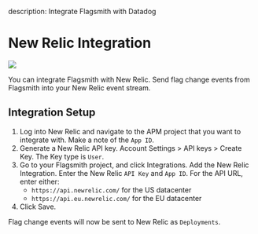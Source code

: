 description: Integrate Flagsmith with Datadog

# New Relic Integration

<img src="/images/integrations/newrelic/newrelic-logo.svg"/>

You can integrate Flagsmith with New Relic. Send flag change events from Flagsmith into your New Relic event stream.

## Integration Setup

1. Log into New Relic and navigate to the APM project that you want to integrate with. Make a note of the `App ID`.
2. Generate a New Relic API key. Account Settings > API keys > Create Key. The Key type is `User`.
3. Go to your Flagsmith project, and click Integrations. Add the New Relic Integration. Enter the New Relic `API Key` and `App ID`. For the API URL, enter either:
    * `https://api.newrelic.com/` for the US datacenter
    * `https://api.eu.newrelic.com/` for the EU datacenter
4. Click Save.

Flag change events will now be sent to New Relic as `Deployments`.
